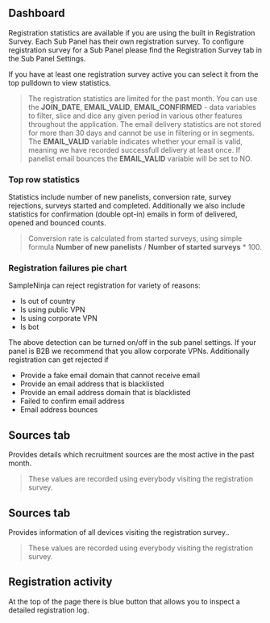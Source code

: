 ## Dashboard

Registration statistics are available if you are using the built in Registration Survey. Each Sub Panel has their own registration survey. To configure registration survey for a Sub Panel please find the Registration Survey tab in the Sub Panel Settings.

If you have at least one registration survey active you can select it from the top pulldown to view statistics.

> The registration statistics are limited for the past month. You can use the **JOIN_DATE**, **EMAIL_VALID**, **EMAIL_CONFIRMED** - data variables to filter, slice and dice any given period in various other features throughout the application. The email delivery statistics are not stored for more than 30 days and cannot be use in filtering or in segments. The **EMAIL_VALID** variable indicates whether your email is valid, meaning we have recorded successfull delivery at least once. If panelist email bounces the **EMAIL_VALID** variable will be set to NO.

### Top row statistics
Statistics include number of new panelists, conversion rate, survey rejections, surveys started and completed. Additionally we also include statistics for confirmation (double opt-in) emails in form of delivered, opened and bounced counts. 

> Conversion rate is calculated from started surveys, using simple formula **Number of new panelists** / **Number of started surveys** * 100.

### Registration failures pie chart

SampleNinja can reject registration for variety of reasons:

- Is out of country
- Is using public VPN
- Is using corporate VPN
- Is bot

The above detection can be turned on/off in the sub panel settings. If your panel is B2B we recommend that you allow corporate VPNs. Additionally registration can get rejected if

- Provide a fake email domain that cannot receive email
- Provide an email address that is blacklisted
- Provide an email address domain that is blacklisted
- Failed to confirm email address
- Email address bounces

## Sources tab
Provides details which recruitment sources are the most active in the past month.
> These values are recorded using everybody visiting the registration survey.

## Sources tab
Provides information of all devices visiting the registration survey..

> These values are recorded using everybody visiting the registration survey.

## Registration activity
At the top of the page there is blue button that allows you to inspect a detailed registration log.
